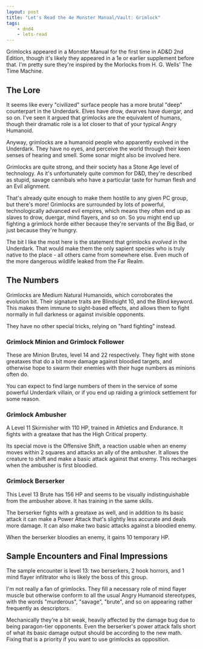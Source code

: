 ```yaml
---
layout: post
title: "Let's Read the 4e Monster Manual/Vault: Grimlock"
tags:
    - dnd4
    - lets-read
---
```


Grimlocks appeared in a Monster Manual for the first time in AD&D 2nd Edition,
though it's likely they appeared in a 1e or earlier supplement before that. I'm
pretty sure they're inspired by the Morlocks from H. G. Wells' The Time Machine.

## The Lore

It seems like every "civilized" surface people has a more brutal "deep"
counterpart in the Underdark. Elves have drow, dwarves have duergar, and so
on. I've seen it argued that grimlocks are the equivalent of humans, though
their dramatic role is a lot closer to that of your typical Angry Humanoid.

Anyway, grimlocks are a humanoid people who apparently evolved in the
Underdark. They have no eyes, and perceive the world through their keen senses
of hearing and smell. Some sonar might also be involved here.

Grimlocks are quite strong, and their society has a Stone Age level of
technology. As it's unfortunately quite common for D&D, they're described as
stupid, savage cannibals who have a particular taste for human flesh and an Evil
alignment.

That's already quite enough to make them hostile to any given PC group, but
there's more! Grimlocks are surrounded by lots of powerful, technologically
advanced evil empires, which means they often end up as slaves to drow, duergar,
mind flayers, and so on. So you might end up fighting a grimlock horde either
because they're servants of the Big Bad, or just because they're hungry.

The bit I like the most here is the statement that grimlocks _evolved_ in the
Underdark. That would make them the only sapient species who is truly native to
the place - all others came from somewhere else. Even much of the more dangerous
wildlife leaked from the Far Realm.

## The Numbers

Grimlocks are Medium Natural Humanoids, which corroborates the evolution
bit. Their signature traits are Blindsight 10, and the Blind keyword. This makes
them immune to sight-based effects, and allows them to fight normally in full
darkness or against invisible opponents.

They have no other special tricks, relying on "hard fighting" instead.

### Grimlock Minion and Grimlock Follower

These are Minion Brutes, level 14 and 22 respectively. They fight with stone
greataxes that do a bit more damage against bloodied targets, and otherwise hope
to swarm their enemies with their huge numbers as minions often do.

You can expect to find large numbers of them in the service of some powerful
Underdark villain, or if you end up raiding a grimlock settlement for some
reason.

### Grimlock Ambusher

A Level 11 Skirmisher with 110 HP, trained in Athletics and Endurance. It fights
with a greataxe that has the High Critical property.

Its special move is the Offensive Shift, a reaction usable when an enemy moves
within 2 squares and attacks an ally of the ambusher. It allows the creature to
shift and make a basic attack against that enemy. This recharges when the
ambusher is first bloodied.

### Grimlock Berserker

This Level 13 Brute has 156 HP and seems to be visually indistinguishable from
the ambusher above. It has training in the same skills.

The berserker fights with a greataxe as well, and in addition to its basic
attack it can make a Power Attack that's slightly less accurate and deals more
damage. It can also make two basic attacks against a bloodied enemy.

When the berserker bloodies an enemy, it gains 10 temporary HP.

## Sample Encounters and Final Impressions

The sample encounter is level 13: two berserkers, 2 hook horrors, and 1 mind
flayer infiltrator who is likely the boss of this group.

I'm not really a fan of grimlocks. They fill a necessary role of mind flayer
muscle but otherwise conform to all the usual Angry Humanoid stereotypes, with
the words "murderous", "savage", "brute", and so on appearing rather frequently
as descriptors.

Mechanically they're a bit weak, heavily affected by the damage bug due to being
paragon-tier opponents. Even the berserker's power attack falls short of what
its basic damage output should be according to the new math. Fixing that is a
priority if you want to use grimlocks as opposition.
